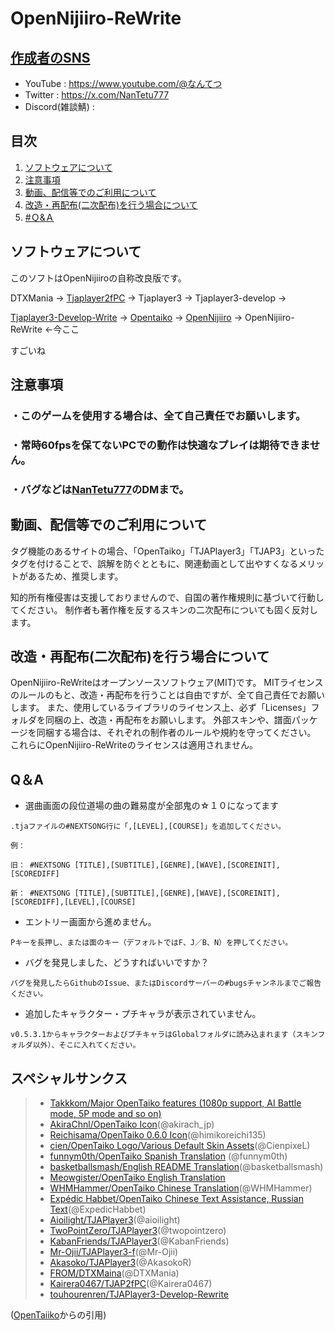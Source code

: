 # OpenNijiiro-ReWrite

## <ins>作成者のSNS</ins>
- YouTube : https://www.youtube.com/@なんてつ
- Twitter : https://x.com/NanTetu777
- Discord(雑談鯖) : 

## 目次

1. [ソフトウェアについて](#ソフトウェアについて)
2. [注意事項](#注意事項)
3. [動画、配信等でのご利用について](#動画配信等でのご利用について)
4. [改造・再配布(二次配布)を行う場合について](#改造再配布二次配布を行う場合について)
5. [#Ｑ&Ａ](#qa) 

<!-- プロジェクト名を記載 -->

## ソフトウェアについて
このソフトはOpenNijiiroの自称改良版です。

DTXMania → [Tjaplayer2fPC](https://github.com/kairera0467/TJAP2fPC) → Tjaplayer3 → Tjaplayer3-develop → 

[Tjaplayer3-Develop-Write](https://github.com/touhourenren/TJAPlayer3-Develop-ReWrite) → [Opentaiko](https://github.com/close109/OpenNijiiro) → [OpenNijiiro](https://github.com/close109/OpenNijiiro) → OpenNijiiro-ReWrite ←今ここ

すごいね


## 注意事項
### ・このゲームを使用する場合は、全て自己責任でお願いします。
### ・常時60fpsを保てないPCでの動作は快適なプレイは期待できません。
### ・バグなどは[NanTetu777](https://x.com/NanTetu777)のDMまで。


## 動画、配信等でのご利用について
タグ機能のあるサイトの場合、「OpenTaiko」「TJAPlayer3」「TJAP3」といったタグを付けることで、誤解を防ぐとともに、関連動画として出やすくなるメリットがあるため、推奨します。

知的所有権侵害は支援しておりませんので、自国の著作権規則に基づいて行動してください。 制作者も著作権を反するスキンの二次配布についても固く反対します。


## 改造・再配布(二次配布)を行う場合について
OpenNijiiro-ReWriteはオープンソースソフトウェア(MIT)です。 MITライセンスのルールのもと、改造・再配布を行うことは自由ですが、全て自己責任でお願いします。 また、使用しているライブラリのライセンス上、必ず「Licenses」フォルダを同梱の上、改造・再配布をお願いします。 外部スキンや、譜面パッケージを同梱する場合は、それぞれの制作者のルールや規約を守ってください。 これらにOpenNijiiro-ReWriteのライセンスは適用されません。

## Q＆A

- 選曲画面の段位道場の曲の難易度が全部鬼の☆１０になってます

```
.tjaファイルの#NEXTSONG行に「,[LEVEL],[COURSE]」を追加してください。

例：

旧： #NEXTSONG [TITLE],[SUBTITLE],[GENRE],[WAVE],[SCOREINIT],[SCOREDIFF]

新： #NEXTSONG [TITLE],[SUBTITLE],[GENRE],[WAVE],[SCOREINIT],[SCOREDIFF],[LEVEL],[COURSE]
```

- エントリー画面から進めません。

```
Pキーを長押し、または面のキー（デフォルトではF、J／B、N）を押してください。
```

- バグを発見しました、どうすればいいですか？

```
バグを発見したらGithubのIssue、またはDiscordサーバーの#bugsチャンネルまでご報告ください。
```

- 追加したキャラクター・プチキャラが表示されていません。

```
v0.5.3.1からキャラクターおよびプチキャラはGlobalフォルダに読み込まれます（スキンフォルダ以外）、そこに入れてください。
```

<!-- 言語、フレームワーク、ミドルウェア、インフラの一覧とバージョンを記載 -->

## スペシャルサンクス

> * [Takkkom/Major OpenTaiko features (1080p support, AI Battle mode, 5P mode and so on)](https://github.com/Takkkom)
> * [AkiraChnl/OpenTaiko Icon](https://github.com/AkiraChnl)(@akirach_jp)
> * [Reichisama/OpenTaiko 0.6.0 Icon](https://twitter.com/himikoreichi135)(@himikoreichi135)
> * [cien/OpenTaiko Logo/Various Default Skin Assets](https://twitter.com/CienpixeL)(@CienpixeL)
> * [funnym0th/OpenTaiko Spanish Translation](https://github.com/funnym0th) (@funnym0th)
> * [basketballsmash/English README Translation](https://twitter.com/basketballsmash)(@basketballsmash)
> * [Meowgister/OpenTaiko English Translation](https://www.youtube.com/channel/UCDi5puZaJLMUA6OgIAb7rmQ)
> * [WHMHammer/OpenTaiko Chinese Translation](https://github.com/whmhammer)(@WHMHammer)
> * [Expédic Habbet/OpenTaiko Chinese Text Assistance, Russian Text](https://github.com/ExpedicHabbet)(@ExpedicHabbet)
> * [Aioilight/TJAPlayer3](https://github.com/aioilight/TJAPlayer3)(@aioilight)
> * [TwoPointZero/TJAPlayer3](https://github.com/twopointzero/TJAPlayer3)(@twopointzero)
> * [KabanFriends/TJAPlayer3](https://github.com/KabanFriends/TJAPlayer3/tree/features)(@KabanFriends)
> * [Mr-Ojii/TJAPlayer3-f](https://github.com/Mr-Ojii/TJAPlayer3-f)(@Mr-Ojii)
> * [Akasoko/TJAPlayer3](https://github.com/Akasoko-Master/TJAPlayer3)(@AkasokoR)
> * [FROM/DTXMaina](https://github.com/DTXMania)(@DTXMania)
> * [Kairera0467/TJAP2fPC](https://github.com/kairera0467/TJAP2fPC)(@Kairera0467)
> * [touhourenren/TJAPlayer3-Develop-Rewrite](https://github.com/touhourenren)

([OpenTaiiko](https://github.com/0auBSQ/OpenTaiko/tree/main)からの引用)
